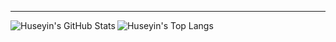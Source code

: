 

---
<img align="left" alt="Huseyin's GitHub Stats" src="https://github-readme-stats.vercel.app/api?username=Hzste&show_icons=false&hide_border=false&title_color=FD0000&icon_color=16AEE3&bg_color=09131B&text_color=ffffff&border_color=0c1a25"/>
<img align="left" alt="Huseyin's Top Langs" src="https://github-readme-stats.vercel.app/api/top-langs/?username=Hzste&theme=dark&show_icons=true&title_color=fff&text_color=fff&count_private=true&include_all_commits=true&langs_count=3"/>

